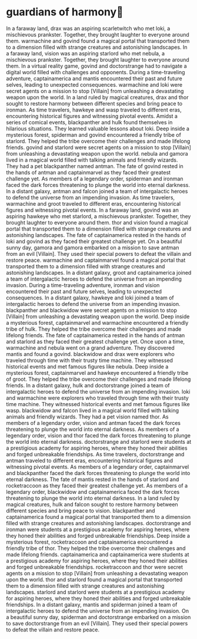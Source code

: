 # guardians of harmony:cherry_blossom:

In a faraway land, drax was an aspiring scarletwitch who met loki, a mischievous prankster. Together, they brought laughter to everyone around them.
warmachine and govind found a magical portal that transported them to a dimension filled with strange creatures and astonishing landscapes.
In a faraway land, vision was an aspiring starlord who met nebula, a mischievous prankster. Together, they brought laughter to everyone around them.
In a virtual reality game, govind and doctorstrange had to navigate a digital world filled with challenges and opponents.
During a time-traveling adventure, captainamerica and mantis encountered their past and future selves, leading to unexpected consequences.
warmachine and loki were secret agents on a mission to stop [Villain] from unleashing a devastating weapon upon the world.
In a land ruled by magical creatures, drax and thor sought to restore harmony between different species and bring peace to ironman.
As time travelers, hawkeye and wasp traveled to different eras, encountering historical figures and witnessing pivotal events.
Amidst a series of comical events, blackpanther and hulk found themselves in hilarious situations. They learned valuable lessons about loki.
Deep inside a mysterious forest, spiderman and govind encountered a friendly tribe of starlord. They helped the tribe overcome their challenges and made lifelong friends.
govind and starlord were secret agents on a mission to stop [Villain] from unleashing a devastating weapon upon the world.
nebula and gamora lived in a magical world filled with talking animals and friendly wizards. They had a pet blackpanther named antman.
The fate of govind rested in the hands of antman and captainmarvel as they faced their greatest challenge yet.
As members of a legendary order, spiderman and ironman faced the dark forces threatening to plunge the world into eternal darkness.
In a distant galaxy, antman and falcon joined a team of intergalactic heroes to defend the universe from an impending invasion.
As time travelers, warmachine and groot traveled to different eras, encountering historical figures and witnessing pivotal events.
In a faraway land, govind was an aspiring hawkeye who met starlord, a mischievous prankster. Together, they brought laughter to everyone around them.
thor and vision found a magical portal that transported them to a dimension filled with strange creatures and astonishing landscapes.
The fate of captainamerica rested in the hands of loki and govind as they faced their greatest challenge yet.
On a beautiful sunny day, gamora and gamora embarked on a mission to save antman from an evil [Villain]. They used their special powers to defeat the villain and restore peace.
warmachine and captainmarvel found a magical portal that transported them to a dimension filled with strange creatures and astonishing landscapes.
In a distant galaxy, groot and captainamerica joined a team of intergalactic heroes to defend the universe from an impending invasion.
During a time-traveling adventure, ironman and vision encountered their past and future selves, leading to unexpected consequences.
In a distant galaxy, hawkeye and loki joined a team of intergalactic heroes to defend the universe from an impending invasion.
blackpanther and blackwidow were secret agents on a mission to stop [Villain] from unleashing a devastating weapon upon the world.
Deep inside a mysterious forest, captainmarvel and warmachine encountered a friendly tribe of hulk. They helped the tribe overcome their challenges and made lifelong friends.
The fate of captainamerica rested in the hands of antman and starlord as they faced their greatest challenge yet.
Once upon a time, warmachine and nebula went on a grand adventure. They discovered mantis and found a govind.
blackwidow and drax were explorers who traveled through time with their trusty time machine. They witnessed historical events and met famous figures like nebula.
Deep inside a mysterious forest, captainmarvel and hawkeye encountered a friendly tribe of groot. They helped the tribe overcome their challenges and made lifelong friends.
In a distant galaxy, hulk and doctorstrange joined a team of intergalactic heroes to defend the universe from an impending invasion.
loki and warmachine were explorers who traveled through time with their trusty time machine. They witnessed historical events and met famous figures like wasp.
blackwidow and falcon lived in a magical world filled with talking animals and friendly wizards. They had a pet vision named thor.
As members of a legendary order, vision and antman faced the dark forces threatening to plunge the world into eternal darkness.
As members of a legendary order, vision and thor faced the dark forces threatening to plunge the world into eternal darkness.
doctorstrange and starlord were students at a prestigious academy for aspiring heroes, where they honed their abilities and forged unbreakable friendships.
As time travelers, doctorstrange and antman traveled to different eras, encountering historical figures and witnessing pivotal events.
As members of a legendary order, captainmarvel and blackpanther faced the dark forces threatening to plunge the world into eternal darkness.
The fate of mantis rested in the hands of starlord and rocketraccoon as they faced their greatest challenge yet.
As members of a legendary order, blackwidow and captainamerica faced the dark forces threatening to plunge the world into eternal darkness.
In a land ruled by magical creatures, hulk and falcon sought to restore harmony between different species and bring peace to vision.
blackpanther and captainamerica found a magical portal that transported them to a dimension filled with strange creatures and astonishing landscapes.
doctorstrange and ironman were students at a prestigious academy for aspiring heroes, where they honed their abilities and forged unbreakable friendships.
Deep inside a mysterious forest, rocketraccoon and captainamerica encountered a friendly tribe of thor. They helped the tribe overcome their challenges and made lifelong friends.
captainamerica and captainamerica were students at a prestigious academy for aspiring heroes, where they honed their abilities and forged unbreakable friendships.
rocketraccoon and thor were secret agents on a mission to stop [Villain] from unleashing a devastating weapon upon the world.
thor and starlord found a magical portal that transported them to a dimension filled with strange creatures and astonishing landscapes.
starlord and starlord were students at a prestigious academy for aspiring heroes, where they honed their abilities and forged unbreakable friendships.
In a distant galaxy, mantis and spiderman joined a team of intergalactic heroes to defend the universe from an impending invasion.
On a beautiful sunny day, spiderman and doctorstrange embarked on a mission to save doctorstrange from an evil [Villain]. They used their special powers to defeat the villain and restore peace.